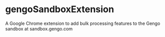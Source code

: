 gengoSandboxExtension
=====================

A Google Chrome extension to add bulk processing features to the Gengo sandbox at sandbox.gengo.com
